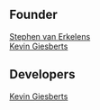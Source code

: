 ## Founder
[Stephen van Erkelens](https://github.com/StephenF369)  
[Kevin Giesberts](https://discord.gg/s3mCmxecZR)

## Developers
[Kevin Giesberts](https://github.com/KevinGiesberts)
